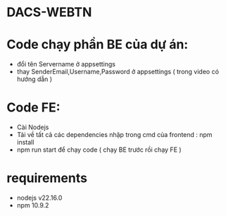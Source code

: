 # DACS-WEBTN
# Code chạy phần BE của dự án:
- đổi tên Servername ở appsettings 
- thay SenderEmail,Username,Password ở appsettings ( trong video có hướng dẫn )

# Code FE:
- Cài Nodejs
- Tải về tất cả các dependencies nhập trong cmd của frontend : npm install
- npm run start để chạy code ( chạy BE trước rồi chạy FE )

# requirements
 * nodejs v22.16.0
 * npm 10.9.2
